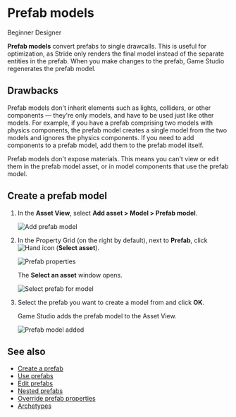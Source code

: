 # Prefab models

<span class="badge text-bg-primary">Beginner</span>
<span class="badge text-bg-success">Designer</span>

**Prefab models** convert prefabs to single drawcalls. This is useful for optimization, as Stride only renders the final model instead of the separate entities in the prefab. When you make changes to the prefab, Game Studio regenerates the prefab model.

## Drawbacks

Prefab models don't inherit elements such as lights, colliders, or other components — they're only models, and have to be used just like other models. For example, if you have a prefab comprising two models with physics components, the prefab model creates a single model from the two models and ignores the physics components. If you need to add components to a prefab model, add them to the prefab model itself.

Prefab models don't expose materials. This means you can't view or edit them in the prefab model asset, or in model components that use the prefab model.

## Create a prefab model

1. In the **Asset View**, select **Add asset > Model > Prefab model**.

    ![Add prefab model](media/add-prefab-model.png)

2. In the Property Grid (on the right by default), next to **Prefab**, click ![Hand icon](~/manual/game-studio/media/hand-icon.png) (**Select asset**).

    ![Prefab properties](media/prefab-model-properties.png)

    The **Select an asset** window opens.

    ![Select prefab for model](media/select-prefab-for-model.png)

3. Select the prefab you want to create a model from and click **OK**.

    Game Studio adds the prefab model to the Asset View.

    ![Prefab model added](media/prefab-model-added.png)

## See also

* [Create a prefab](create-a-prefab.md)
* [Use prefabs](use-prefabs.md)
* [Edit prefabs](edit-prefabs.md)
* [Nested prefabs](nested-prefabs.md)
* [Override prefab properties](override-prefab-properties.md)
* [Archetypes](../archetypes.md)